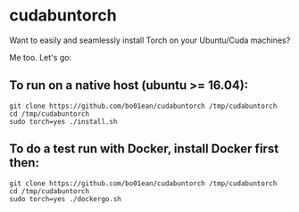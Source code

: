# cudabuntorch

Want to easily and seamlessly install Torch on your Ubuntu/Cuda machines?

Me too. Let's go:

## To run on a native host (ubuntu >= 16.04):
```
git clone https://github.com/bo01ean/cudabuntorch /tmp/cudabuntorch
cd /tmp/cudabuntorch
sudo torch=yes ./install.sh

```

## To do a test run with Docker, install Docker first then:
```
git clone https://github.com/bo01ean/cudabuntorch /tmp/cudabuntorch
cd /tmp/cudabuntorch
sudo torch=yes ./dockergo.sh
```
